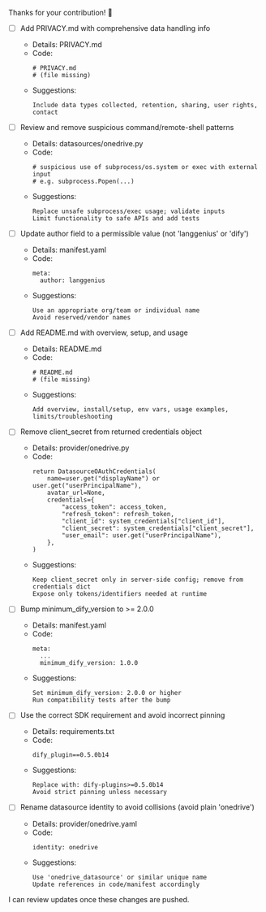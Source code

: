 Thanks for your contribution! 🎉

- [ ] Add PRIVACY.md with comprehensive data handling info
    - Details: PRIVACY.md
    - Code:
        ```
        # PRIVACY.md
        # (file missing)
        ```
    - Suggestions:
        ```
        Include data types collected, retention, sharing, user rights, contact
        ```

- [ ] Review and remove suspicious command/remote-shell patterns
    - Details: datasources/onedrive.py
    - Code:
        ```
        # suspicious use of subprocess/os.system or exec with external input
        # e.g. subprocess.Popen(...)
        ```
    - Suggestions:
        ```
        Replace unsafe subprocess/exec usage; validate inputs
        Limit functionality to safe APIs and add tests
        ```

- [ ] Update author field to a permissible value (not 'langgenius' or 'dify')
    - Details: manifest.yaml
    - Code:
        ```
        meta:
          author: langgenius
        ```
    - Suggestions:
        ```
        Use an appropriate org/team or individual name
        Avoid reserved/vendor names
        ```

- [ ] Add README.md with overview, setup, and usage
    - Details: README.md
    - Code:
        ```
        # README.md
        # (file missing)
        ```
    - Suggestions:
        ```
        Add overview, install/setup, env vars, usage examples, limits/troubleshooting
        ```

- [ ] Remove client_secret from returned credentials object
    - Details: provider/onedrive.py
    - Code:
        ```
        return DatasourceOAuthCredentials(
            name=user.get("displayName") or user.get("userPrincipalName"),
            avatar_url=None,
            credentials={
                "access_token": access_token,
                "refresh_token": refresh_token,
                "client_id": system_credentials["client_id"],
                "client_secret": system_credentials["client_secret"],
                "user_email": user.get("userPrincipalName"),
            },
        )
        ```
    - Suggestions:
        ```
        Keep client_secret only in server-side config; remove from credentials dict
        Expose only tokens/identifiers needed at runtime
        ```

- [ ] Bump minimum_dify_version to >= 2.0.0
    - Details: manifest.yaml
    - Code:
        ```
        meta:
          ...
          minimum_dify_version: 1.0.0
        ```
    - Suggestions:
        ```
        Set minimum_dify_version: 2.0.0 or higher
        Run compatibility tests after the bump
        ```

- [ ] Use the correct SDK requirement and avoid incorrect pinning
    - Details: requirements.txt
    - Code:
        ```
        dify_plugin==0.5.0b14
        ```
    - Suggestions:
        ```
        Replace with: dify-plugins>=0.5.0b14
        Avoid strict pinning unless necessary
        ```

- [ ] Rename datasource identity to avoid collisions (avoid plain 'onedrive')
    - Details: provider/onedrive.yaml
    - Code:
        ```
        identity: onedrive
        ```
    - Suggestions:
        ```
        Use 'onedrive_datasource' or similar unique name
        Update references in code/manifest accordingly
        ```

I can review updates once these changes are pushed.